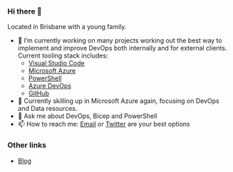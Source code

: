 ### Hi there 👋

Located in Brisbane with a young family. 

- 🔭 I’m currently working on many projects working out the best way to implement and improve DevOps both internally and for external clients. Current tooling stack includes:
  - [Visual Studio Code](https://code.visualstudio.com)
  - [Microsoft Azure](https://azure.microsoft.com/en-au/?cdn=disable)
  - [PowerShell](https://docs.microsoft.com/en-us/powershell/scripting/overview?view=powershell-7.2)
  - [Azure DevOps](https://dev.azure.com)
  - [GitHub](https://www.github.com)
- 🌱 Currently skilling up  in Microsoft Azure again, focusing on DevOps and Data resources.
- 💬 Ask me about DevOps, Bicep and PowerShell
- 📫 How to reach me: [Email](mailto:matt.corr@gmail.com) or [Twitter](https://www.twitter.com/mattcorr) are your best options

### Other links

* [Blog](https://www.intrepidintegration.com/)

